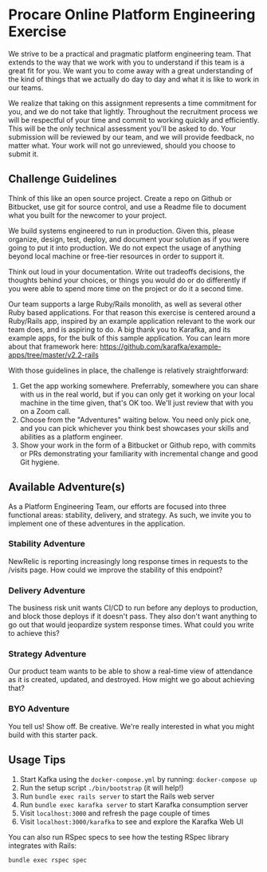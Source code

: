# Procare Online Platform Engineering Exercise

We strive to be a practical and pragmatic platform engineering team. That extends to the way that we work with you to understand if this team is a great fit for you. We want you to come away with a great understanding of the kind of things that we actually do day to day and what it is like to work in our teams.

We realize that taking on this assignment represents a time commitment for you, and we do not take that lightly. Throughout the recruitment process we will be respectful of your time and commit to working quickly and efficiently. This will be the only technical assessment you'll be asked to do. Your submission will be reviewed by our team, and we will provide feedback, no matter what. Your work will not go unreviewed, should you choose to submit it.


## Challenge Guidelines

Think of this like an open source project. Create a repo on Github or Bitbucket, use git for source control, and use a Readme file to document what you built for the newcomer to your project.

We build systems engineered to run in production. Given this, please organize, design, test, deploy, and document your solution as if you were going to put it into production. We do not expect the usage of anything beyond local machine or free-tier resources in order to support it.

Think out loud in your documentation. Write out tradeoffs decisions, the thoughts behind your choices, or things you would do or do differently if you were able to spend more time on the project or do it a second time.

Our team supports a large Ruby/Rails monolith, as well as several other Ruby based applications. For that reason this exercise is centered around a Ruby/Rails app, inspired by an example application relevant to the work our team does, and is aspiring to do. A big thank you to Karafka, and its example apps, for the bulk of this sample  application. You can learn more about that framework here: https://github.com/karafka/example-apps/tree/master/v2.2-rails

With those guidelines in place, the challenge is relatively straightforward:


1. Get the app working somewhere. Preferrably, somewhere you can share with us in the real world, but if you can only get it working on your local machine in the time given, that's OK too. We'll just review that with you on a Zoom call.
2. Choose from the "Adventures" waiting below. You need only pick one, and you can pick whichever you think best showcases your skills and abilities as a platform engineer.
3. Show your work in the form of a Bitbucket or Github repo, with commits or PRs demonstrating your familiarity with incremental change and good Git hygiene.


## Available Adventure(s)

As a Platform Engineering Team, our efforts are focused into three functional areas: stability, delivery, and strategy. As such, we invite you to implement one of these adventures in the application.

### Stability Adventure
NewRelic is reporting increasingly long response times in requests to the /visits page. How could we improve the stability of this endpoint?

### Delivery Adventure
The business risk unit wants CI/CD to run before any deploys to production, and block those deploys if it doesn't pass. They also don't want anything to go out that would jeopardize system response times. What could you write to achieve this?

### Strategy Adventure
Our product team wants to be able to show a real-time view of attendance as it is created, updated, and destroyed. How might we go about achieving that?

### BYO Adventure
You tell us! Show off. Be creative. We're really interested in what you might build with this starter pack.


## Usage Tips

1. Start Kafka using the `docker-compose.yml` by running: `docker-compose up`
2. Run the setup script `./bin/bootstrap` (it will help!)
3. Run `bundle exec rails server` to start the Rails web server
4. Run `bundle exec karafka server` to start Karafka consumption server
5. Visit `localhost:3000` and refresh the page couple of times
6. Visit `localhost:3000/karafka` to see and explore the Karafka Web UI

You can also run RSpec specs to see how the testing RSpec library integrates with Rails:

```
bundle exec rspec spec
```
